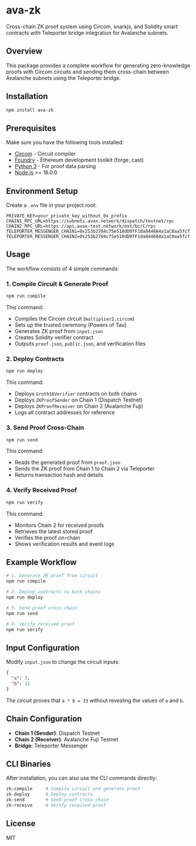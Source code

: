 # ava-zk

Cross-chain ZK proof system using Circom, snarkjs, and Solidity smart contracts with Teleporter bridge integration for Avalanche subnets.

## Overview

This package provides a complete workflow for generating zero-knowledge proofs with Circom circuits and sending them cross-chain between Avalanche subnets using the Teleporter bridge.

## Installation

```bash
npm install ava-zk
```

## Prerequisites

Make sure you have the following tools installed:

- [Circom](https://docs.circom.io/getting-started/installation/) - Circuit compiler
- [Foundry](https://getfoundry.sh/) - Ethereum development toolkit (forge, cast)
- [Python 3](https://www.python.org/) - For proof data parsing
- [Node.js](https://nodejs.org/) >= 16.0.0

## Environment Setup

Create a `.env` file in your project root:

```env
PRIVATE_KEY=your_private_key_without_0x_prefix
CHAIN1_RPC_URL=https://subnets.avax.network/dispatch/testnet/rpc
CHAIN2_RPC_URL=https://api.avax-test.network/ext/bc/C/rpc
TELEPORTER_MESSENGER_CHAIN1=0x253b2784c75e510dD0fF1da844684a1aC0aa5fcf
TELEPORTER_MESSENGER_CHAIN2=0x253b2784c75e510dD0fF1da844684a1aC0aa5fcf
```

## Usage

The workflow consists of 4 simple commands:

### 1. Compile Circuit & Generate Proof

```bash
npm run compile
```

This command:
- Compiles the Circom circuit (`multiplier2.circom`)
- Sets up the trusted ceremony (Powers of Tau)
- Generates ZK proof from `input.json`
- Creates Solidity verifier contract
- Outputs `proof.json`, `public.json`, and verification files

### 2. Deploy Contracts

```bash
npm run deploy
```

This command:
- Deploys `Groth16Verifier` contracts on both chains
- Deploys `ZKProofSender` on Chain 1 (Dispatch Testnet)
- Deploys `ZKProofReceiver` on Chain 2 (Avalanche Fuji)
- Logs all contract addresses for reference

### 3. Send Proof Cross-Chain

```bash
npm run send
```

This command:
- Reads the generated proof from `proof.json`
- Sends the ZK proof from Chain 1 to Chain 2 via Teleporter
- Returns transaction hash and details

### 4. Verify Received Proof

```bash
npm run verify
```

This command:
- Monitors Chain 2 for received proofs
- Retrieves the latest stored proof
- Verifies the proof on-chain
- Shows verification results and event logs

## Example Workflow

```bash
# 1. Generate ZK proof from circuit
npm run compile

# 2. Deploy contracts to both chains
npm run deploy

# 3. Send proof cross-chain
npm run send

# 4. Verify received proof
npm run verify
```

## Input Configuration

Modify `input.json` to change the circuit inputs:

```json
{
  "a": 3,
  "b": 11
}
```

The circuit proves that `a * b = 33` without revealing the values of `a` and `b`.

## Chain Configuration

- **Chain 1 (Sender)**: Dispatch Testnet
- **Chain 2 (Receiver)**: Avalanche Fuji Testnet
- **Bridge**: Teleporter Messenger

## CLI Binaries

After installation, you can also use the CLI commands directly:

```bash
zk-compile     # Compile circuit and generate proof
zk-deploy      # Deploy contracts
zk-send        # Send proof cross-chain
zk-receive     # Verify received proof
```

## License

MIT
 